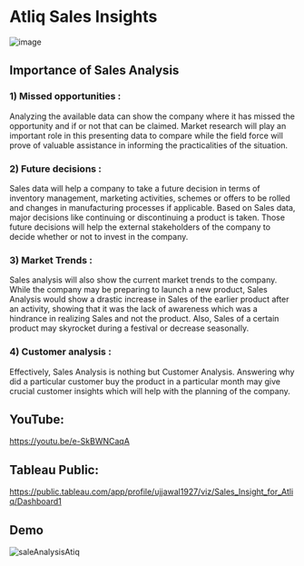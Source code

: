 # Atliq Sales Insights

![image](https://user-images.githubusercontent.com/62348570/131111151-e7e26d35-6963-417f-896b-63e9b7f76670.png)
<h2>Importance of Sales Analysis</h2>
<h3><b>1) Missed opportunities :</b></h3>
Analyzing the available data can show the company where it has missed the opportunity and if or not that can be claimed. Market research will play an important role in this presenting data to compare while the field force will prove of valuable assistance in informing the practicalities of the situation.

<h3><b>2) Future decisions :</b></h3>
Sales data will help a company to take a future decision in terms of inventory management, marketing activities, schemes or offers to be rolled and changes in manufacturing processes if applicable. Based on Sales data, major decisions like continuing or discontinuing a product is taken. Those future decisions will help the external stakeholders of the company to decide whether or not to invest in the company.

<h3><b>3) Market Trends :</b></h3>
Sales analysis will also show the current market trends to the company. While the company may be preparing to launch a new product, Sales Analysis would show a drastic increase in Sales of the earlier product after an activity, showing that it was the lack of awareness which was a hindrance in realizing Sales and not the product. Also, Sales of a certain product may skyrocket during a festival or decrease seasonally.

<h3><b>4) Customer analysis :</b></h3>
Effectively, Sales Analysis is nothing but Customer Analysis. Answering why did a particular customer buy the product in a particular month may give crucial customer insights which will help with the planning of the company.

## YouTube:
https://youtu.be/e-SkBWNCaqA

## Tableau Public:
https://public.tableau.com/app/profile/ujjawal1927/viz/Sales_Insight_for_Atliq/Dashboard1

## Demo
![saleAnalysisAtiq](https://user-images.githubusercontent.com/62348570/131111029-d8dfc652-9d22-4172-ad05-4c3917022fb2.gif)
